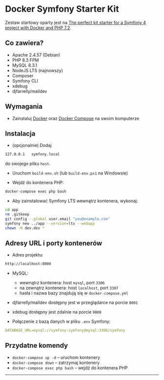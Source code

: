 # Docker Symfony Starter Kit

Zestaw startowy oparty jest na [The perfect kit starter for a Symfony 4 project with Docker and PHP 7.2](https://medium.com/@romaricp/the-perfect-kit-starter-for-a-symfony-4-project-with-docker-and-php-7-2-fda447b6bca1).

## Co zawiera?

* Apache 2.4.57 (Debian)
* PHP 8.3 FPM
* MySQL 8.3.1
* NodeJS LTS (najnowszy)
* Composer
* Symfony CLI
* xdebug
* djfarrelly/maildev

## Wymagania

* Zainstaluj [Docker](https://www.docker.com/products/docker-desktop) oraz [Docker Compose](https://docs.docker.com/compose/install) na swoim komputerze

## Instalacja

* (opcjonalnie) Dodaj

```bash
127.0.0.1   symfony.local
```

do swojego pliku `host`.

* Uruchom `build-env.sh` (lub `build-env.ps1` na Windowsie)

* Wejdź do kontenera PHP:

```bash
docker-compose exec php bash
```

* Aby zainstalować Symfony LTS wewnątrz kontenera, wykonaj:

```bash
cd app
rm .gitkeep
git config --global user.email "you@example.com"
symfony new ../app --version=lts --webapp
chown -R dev.dev *
```

## Adresy URL i porty kontenerów

* Adres projektu:

```bash
http://localhost:8000
```

* MySQL:

  * wewnątrz kontenera: host `mysql`, port `3306`
  * na zewnątrz kontenera: host `localhost`, port `3307`
  * hasła i nazwa bazy znajdują się w `docker-compose.yml`

* djfarrelly/maildev dostępny jest w przeglądarce na porcie `8001`

* xdebug dostępny jest zdalnie na porcie `9000`

* Połączenie z bazą danych w pliku `.env` Symfony:

```yaml
DATABASE_URL=mysql://symfony:symfony@mysql:3306/symfony
```

## Przydatne komendy

* `docker-compose up -d` – uruchom kontenery
* `docker-compose down` – zatrzymaj kontenery
* `docker-compose exec php bash` – wejdź do kontenera PHP

---
